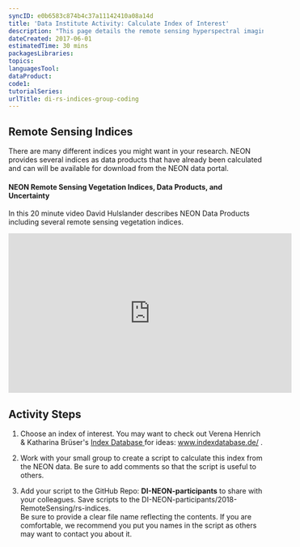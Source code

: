 ```yaml
---
syncID: e0b6583c874b4c37a11142410a08a14d 
title: 'Data Institute Activity: Calculate Index of Interest'
description: "This page details the remote sensing hyperspectral imaging indices activity used during Data Institutes."
dateCreated: 2017-06-01
estimatedTime: 30 mins
packagesLibraries: 
topics:
languagesTool: 
dataProduct:
code1:
tutorialSeries: 
urlTitle: di-rs-indices-group-coding
---
```



## Remote Sensing Indices

There are many different indices you might want in your research. NEON provides
several indices as data products that have already been calculated and can will
be available for download from the NEON data portal. 

#### NEON Remote Sensing Vegetation Indices, Data Products, and Uncertainty

In this 20 minute video David Hulslander describes NEON Data Products including 
several remote sensing vegetation indices. 
 
<iframe width="560" height="315" src="https://www.youtube.com/embed/4_EYPNI-A5g" frameborder="0" allowfullscreen></iframe>

## Activity Steps

1. Choose an index of interest. You may want to check out Verena Henrich & Katharina Brüser's 
<a href="http://www.indexdatabase.de/" target="_blank"> Index Database </a> for ideas:
<a href="http://www.indexdatabase.de/" target="_blank"> www.indexdatabase.de/ </a>.  

2. Work with your small group to create a script to calculate this index from 
the NEON data. Be sure to add comments so that the script is useful to others. 

3. Add your script to the GitHub Repo: **DI-NEON-participants** to share with your
colleagues. Save scripts to the DI-NEON-participants/2018-RemoteSensing/rs-indices.  
Be sure to provide a clear file name reflecting the contents. If you are 
comfortable, we recommend you put you names in the script as others may want to 
contact you about it. 

